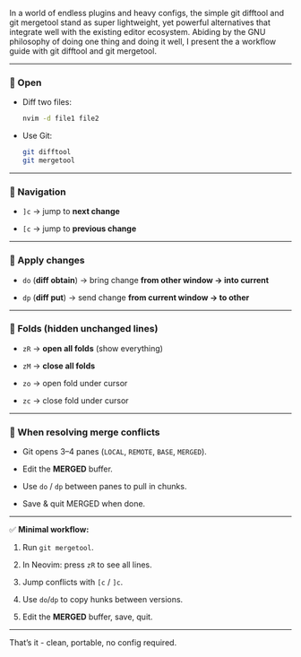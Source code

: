 In a world of endless plugins and heavy configs, the simple git difftool and git mergetool stand as super lightweight, yet powerful alternatives that integrate well with the existing editor ecosystem. Abiding by the GNU philosophy of doing one thing and doing it well, I present the a workflow guide with git difftool and git mergetool.

---
### 🔹 Open

- Diff two files:
    
    ```bash
    nvim -d file1 file2
    ```
    
- Use Git:
    
    ```bash
    git difftool
    git mergetool
    ```
    

---

### 🔹 Navigation

- `]c` → jump to **next change**
    
- `[c` → jump to **previous change**
    

---

### 🔹 Apply changes

- `do` (**diff obtain**) → bring change **from other window → into current**
    
- `dp` (**diff put**) → send change **from current window → to other**
    

---

### 🔹 Folds (hidden unchanged lines)

- `zR` → **open all folds** (show everything)
    
- `zM` → **close all folds**
    
- `zo` → open fold under cursor
    
- `zc` → close fold under cursor
    

---

### 🔹 When resolving merge conflicts

- Git opens 3–4 panes (`LOCAL`, `REMOTE`, `BASE`, `MERGED`).
    
- Edit the **MERGED** buffer.
    
- Use `do` / `dp` between panes to pull in chunks.
    
- Save & quit MERGED when done.
    

---

✅ **Minimal workflow:**

1. Run `git mergetool`.
    
2. In Neovim: press `zR` to see all lines.
    
3. Jump conflicts with `[c` / `]c`.
    
4. Use `do`/`dp` to copy hunks between versions.
    
5. Edit the **MERGED** buffer, save, quit.
    

---

That’s it - clean, portable, no config required.